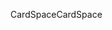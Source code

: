 <span data-ttu-id="7b71f-101">CardSpace</span><span class="sxs-lookup"><span data-stu-id="7b71f-101">CardSpace</span></span>